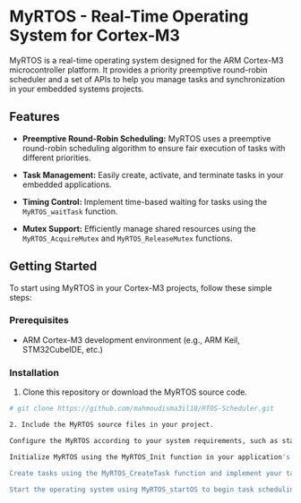 # MyRTOS - Real-Time Operating System for Cortex-M3

MyRTOS is a real-time operating system designed for the ARM Cortex-M3 microcontroller platform. It provides a priority preemptive round-robin scheduler and a set of APIs to help you manage tasks and synchronization in your embedded systems projects.

## Features

- **Preemptive Round-Robin Scheduling:** MyRTOS uses a preemptive round-robin scheduling algorithm to ensure fair execution of tasks with different priorities.

- **Task Management:** Easily create, activate, and terminate tasks in your embedded applications.

- **Timing Control:** Implement time-based waiting for tasks using the `MyRTOS_waitTask` function.

- **Mutex Support:** Efficiently manage shared resources using the `MyRTOS_AcquireMutex` and `MyRTOS_ReleaseMutex` functions.

## Getting Started

To start using MyRTOS in your Cortex-M3 projects, follow these simple steps:

### Prerequisites

- ARM Cortex-M3 development environment (e.g., ARM Keil, STM32CubeIDE, etc.)

### Installation

1. Clone this repository or download the MyRTOS source code.

```bash
# git clone https://github.com/mahmoudisma3il18/RTOS-Scheduler.git

2. Include the MyRTOS source files in your project.

Configure the MyRTOS according to your system requirements, such as stack sizes, maximum tasks, etc.

Initialize MyRTOS using the MyRTOS_Init function in your application's setup code.

Create tasks using the MyRTOS_CreateTask function and implement your task functions.

Start the operating system using MyRTOS_startOS to begin task scheduling.
